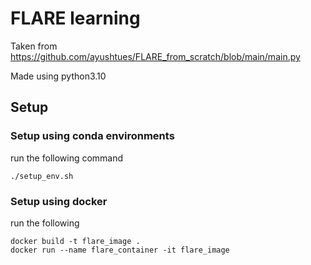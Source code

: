 # FLARE learning

Taken from https://github.com/ayushtues/FLARE_from_scratch/blob/main/main.py

Made using python3.10
## Setup

### Setup using conda environments
run the following command
``` 
./setup_env.sh
```

### Setup using docker
run the following
```
docker build -t flare_image .
docker run --name flare_container -it flare_image
```